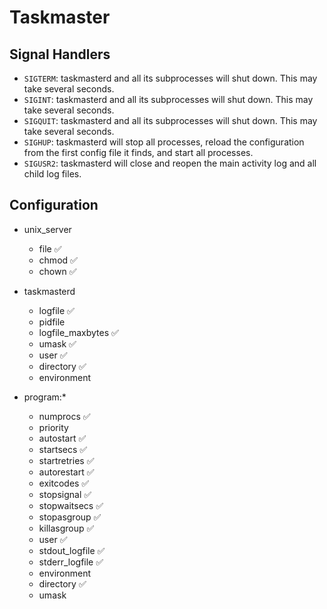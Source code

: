 # Taskmaster

## Signal Handlers

- `SIGTERM`: taskmasterd and all its subprocesses will shut down. This may take several seconds.
- `SIGINT`: taskmasterd and all its subprocesses will shut down. This may take several seconds.
- `SIGQUIT`: taskmasterd and all its subprocesses will shut down. This may take several seconds.
- `SIGHUP`: taskmasterd will stop all processes, reload the configuration from the first config file it finds, and start all processes.
- `SIGUSR2`: taskmasterd will close and reopen the main activity log and all child log files.

## Configuration

- unix_server
	- file ✅
	- chmod ✅
	- chown ✅

- taskmasterd
	- logfile ✅
	- pidfile
	- logfile_maxbytes ✅
	- umask ✅
	- user ✅
	- directory ✅
	- environment

- program:*
	<!-- - process_name -->
	- numprocs ✅
	- priority
	- autostart ✅
	- startsecs ✅
	- startretries ✅
	- autorestart ✅
	- exitcodes ✅
	- stopsignal ✅
	- stopwaitsecs ✅
	- stopasgroup ✅
	- killasgroup ✅
	- user ✅
	- stdout_logfile ✅
	- stderr_logfile ✅
	- environment
	- directory ✅
	- umask